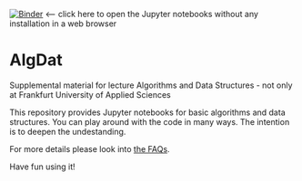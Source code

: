 [![Binder](https://mybinder.org/badge_logo.svg)](https://mybinder.org/v2/gh/JensLiebehenschel/AlgDat/HEAD)
<-- click here to open the Jupyter notebooks without any installation in a web browser

# AlgDat
Supplemental material for lecture Algorithms and Data Structures - not only at Frankfurt University of Applied Sciences

This repository provides Jupyter notebooks for basic algorithms and data structures.
You can play around with the code in many ways.
The intention is to deepen the undestanding. 

For more details please look into [the FAQs](FAQs.md).

Have fun using it!
